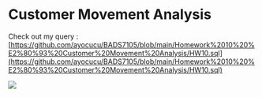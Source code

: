 # Customer Movement Analysis

Check out my query : [https://github.com/ayocucu/BADS7105/blob/main/Homework%2010%20%E2%80%93%20Customer%20Movement%20Analysis/HW10.sql](https://github.com/ayocucu/BADS7105/blob/main/Homework%2010%20%E2%80%93%20Customer%20Movement%20Analysis/HW10.sql)<br />

![](https://github.com/ayocucu/BADS7105/blob/main/Homework%2010%20%E2%80%93%20Customer%20Movement%20Analysis/HW10.jpg)
